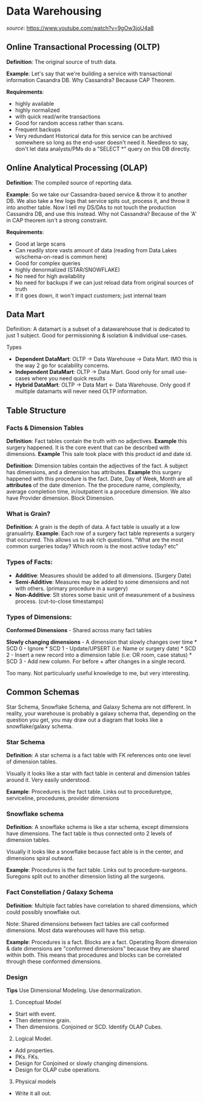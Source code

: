 # Data Warehousing

*source*: https://www.youtube.com/watch?v=9gOw3joU4a8

## Online Transactional Processing (OLTP)
**Definition**: The original source of truth data.

**Example**: Let's say that we're building a service with transactional information Casandra DB. Why Cassandra? Because CAP Theorem.

**Requirements**:
* highly available
* highly normalized
* with quick read/write transactions
* Good for random access rather than scans.
* Frequent backups
* Very redundant
Historical data for this service can be archived somewhere so long as the end-user doesn't need it.
Needless to say, don't let data analysts/PMs do a "SELECT *" query on this DB directly.

## Online Analytical Processing (OLAP)
**Definition**: The compiled source of reporting data.

**Example**: So we take our Cassandra-based service & throw it to another DB. We also take a few logs that service spits out, process it, and throw it into another table. Now I tell my DS/DAs to not touch the production Cassandra DB, and use this instead. Why not Cassandra? Because of the 'A' in CAP theorem isn't a strong constraint. 

**Requirements**:
* Good at large scans
* Can readily store vasts amount of data (reading from Data Lakes w/schema-on-read is common here)
* Good for complex queries
* highly denormalized (STAR/SNOWFLAKE)
* No need for high availability
* No need for backups if we can just reload data from original sources of truth
* If it goes down, it won't impact customers; just internal team

## Data Mart
Definition: A datamart is a subset of a datawarehouse that is dedicated to just 1 subject. Good for permissioning & isolation & individual use-cases.

Types
* **Dependent DataMart**: OLTP -> Data Warehouse -> Data Mart. IMO this is the way 2 go for scalability concerns.
* **Independent DataMart**: OLTP -> Data Mart. Good only for small use-cases where you need quick results
* **Hybrid DataMart**: OLTP -> Data Mart <- Data Warehouse. Only good if multiple datamarts will never need OLTP information.

## Table Structure
### Facts & Dimension Tables
**Definition**: Fact tables contain the truth with no adjectives. 
**Example** this surgery happened. It is the core event that can be described with dimensions.
**Example** This sale took place with this product id and date id.

**Definition**: Dimension tables contain the adjectives of the fact. A subject has dimensions, and a dimension has attributes.
**Example** this surgery happened with this procedure is the fact. Date, Day of Week, Month are all **attributes** of the date dimenion. The the procedure name, complexity, average completion time, in/outpatient is a procedure dimension. We also have Provider dimension. Block Dimension.

### What is Grain?
**Definition**:  A grain is the depth of data. A fact table is usually at a low granualirty.
**Example**: Each row of a surgery fact table represents a surgery that occurred. This allows us to ask rich questions. "What are the most common surgeries today? Which room is the most active today? etc"

### Types of Facts:
* **Additive**: Measures should be added to all dimensions. (Surgery Date)
* **Semi-Additive**: Measures may be added to some dimensions and not with others. (primary procedure in a surgery)
* **Non-Additive**: SIt stores some basic unit of measurement of a business process. (cut-to-close timestamps)

### Types of Dimensions:
**Conformed Dimensions** - Shared across many fact tables

**Slowly changing dimensions** - A dimension that slowly changes over time
    * SCD 0 - Ignore
    * SCD 1 - Update/UPSERT (i.e: Name or surgery date)
    * SCD 2 - Insert a new record into a dimension table (i.e: OR room, case status)
    * SCD 3 - Add new column. For before + after changes in a single record.

Too many. Not particuluarly useful knowledge to me, but very interesting.

## Common Schemas
Star Schema, Snowflake Schema, and Galaxy Schema are not different. In reality, your warehouse is probably a galaxy schema that, depending on the question you get, you may draw out a diagram that looks like a snowflake/galaxy schema.

### Star Schema
**Definition**: A star schema is a fact table with FK references onto one level of dimension tables.

Visually it looks like a star with fact table in centeral and dimension tables around it. Very easily understood.

**Example**: Procedures is the fact table. Links out to proceduretype, serviceline, procedures, provider dimensions

### Snowflake schema
**Definition**: A snowflake schema is like a star schema, except dimensions have dimensions. The fact table is thus connected onto 2 levels of dimension tables.

Visually it looks like a snowflake because fact able is in the center, and dimensions spiral outward.

**Example**: Procedures is the fact table. Links out to procedure-surgeons. Suregons split out to another dimension listing all the surgeons.

### Fact Constellation / Galaxy Schema
**Definition**: Multiple fact tables have correlation to shared dimensions, which could possibly snowflake out.

Note: Shared dimensions between fact tables are call conformed dimensions. Most data warehouses will have this setup.

**Example**: Procedures is a fact. Blocks are a fact. Operating Room dimension & date dimensions are "conformed dimensions" because they are shared within both. This means that procedures and blocks can be correlated through these conformed dimensions.

### Design
**Tips** Use Dimensional Modeling. Use denormalization.
1. Conceptual Model
* Start with event.
* Then determine grain.
* Then dimensions. Conjoined or SCD. Identify OLAP Cubes.
2. Logical Model.
* Add properties.
* PKs. FKs.
* Design for Conjoined or slowly changing dimensions.
* Design for OLAP cube operations.
3. Physical models
* Write it all out.